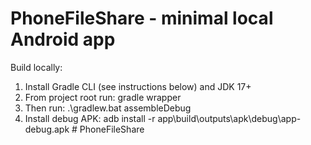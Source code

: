 ﻿# PhoneFileShare - minimal local Android app

Build locally:
1) Install Gradle CLI (see instructions below) and JDK 17+
2) From project root run: gradle wrapper
3) Then run: .\gradlew.bat assembleDebug
4) Install debug APK: adb install -r app\build\outputs\apk\debug\app-debug.apk
#   P h o n e F i l e S h a r e  
 